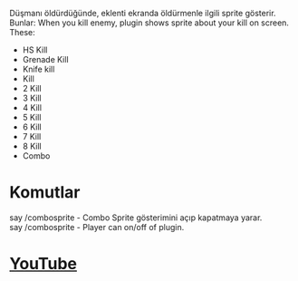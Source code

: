 Düşmanı öldürdüğünde, eklenti ekranda öldürmenle ilgili sprite gösterir. Bunlar:
When you kill enemy, plugin shows sprite about your kill on screen. These:

- HS Kill
- Grenade Kill
- Knife kill
- Kill
- 2 Kill
- 3 Kill
- 4 Kill
- 5 Kill
- 6 Kill
- 7 Kill
- 8 Kill
- Combo

# Komutlar
say /combosprite - Combo Sprite gösterimini açıp kapatmaya yarar.
<br>
say /combosprite - Player can on/off of plugin.

# [YouTube](https://www.youtube.com/watch?v=VszCeoLOvz4)
